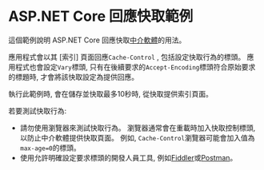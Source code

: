 # <a name="aspnet-core-response-caching-sample"></a>ASP.NET Core 回應快取範例

這個範例說明 ASP.NET Core 回應快取[中介軟體](https://docs.microsoft.com/aspnet/core/performance/caching/middleware)的用法。

應用程式會以其 [索引] 頁面回應`Cache-Control` , 包括設定快取行為的標頭。 應用程式也會設定`Vary`標頭, 只有在後續要求的`Accept-Encoding`標頭符合原始要求的標題時, 才會將該快取設定為提供回應。

執行此範例時, 會在儲存並快取最多10秒時, 從快取提供索引頁面。

若要測試快取行為:

* 請勿使用瀏覽器來測試快取行為。 瀏覽器通常會在重載時加入快取控制標頭, 以防止中介軟體提供快取頁面。 例如, `Cache-Control`瀏覽器可能會加入值為`max-age=0`的標頭。
* 使用允許明確設定要求標頭的開發人員工具, 例如<a href="https://www.telerik.com/fiddler">Fiddler</a>或<a href="https://www.getpostman.com/">Postman</a>。
